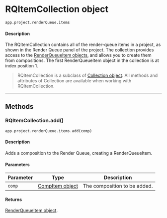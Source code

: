 # RQItemCollection object

`app.project.renderQueue.items`

#### Description

The RQItemCollection contains all of the render-queue items in a project, as shown in the Render Queue panel of the project. The collection provides access to the [RenderQueueItem objects](renderqueueitem.md), and allows you to create them from compositions. The first RenderQueueItem object in the collection is at index position 1.

> RQItemCollection is a subclass of [Collection object](../other/collection.md). All methods and attributes of Collection are available when working with RQItemCollection.

---

## Methods

### RQItemCollection.add()

`app.project.renderQueue.items.add(comp)`

#### Description

Adds a composition to the Render Queue, creating a RenderQueueItem.

#### Parameters

| Parameter |                  Type                   |         Description          |
| --------- | --------------------------------------- | ---------------------------- |
| `comp`    | [CompItem object](../items/compitem.md) | The composition to be added. |

#### Returns

[RenderQueueItem object](renderqueueitem.md).

